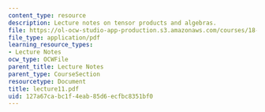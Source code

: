 ```yaml
---
content_type: resource
description: Lecture notes on tensor products and algebras.
file: https://ol-ocw-studio-app-production.s3.amazonaws.com/courses/18-917-topics-in-algebraic-topology-the-sullivan-conjecture-fall-2007/127a67cabc1f4eab85d6ecfbc8351bf0_lecture11.pdf
file_type: application/pdf
learning_resource_types:
- Lecture Notes
ocw_type: OCWFile
parent_title: Lecture Notes
parent_type: CourseSection
resourcetype: Document
title: lecture11.pdf
uid: 127a67ca-bc1f-4eab-85d6-ecfbc8351bf0
---
```


